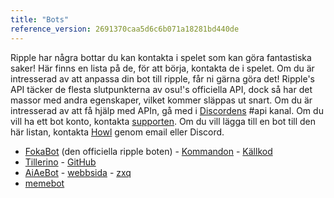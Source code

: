 ```yaml
---
title: "Bots"
reference_version: 2691370caa5d6c6b071a18281bd440de
---
```

Ripple har några bottar du kan kontakta i spelet som kan göra fantastiska saker! Här finns en lista på de, för att börja, kontakta de i spelet. Om du är intresserad av att anpassa din bot till ripple, får ni gärna göra det! Ripple's API täcker de flesta slutpunkterna av osu!'s officiella API, dock så har det massor med andra egenskaper, vilket kommer släppas ut snart. Om du är intresserad av att få hjälp med APIn, gå med i [Discordens](https://discord.gg/0rJcZruIsA6rXuIx) #api kanal. Om du vill ha ett bot konto, kontakta [supporten](mailto:support@ripple.moe). Om du vill lägga till en bot till den här listan, kontakta [Howl](mailto:howl@ripple.moe) genom email eller Discord.

* [FokaBot](https://ripple.moe/?u=999) (den officiella ripple boten) - [Kommandon](https://ripple.moe/index.php?p=16&id=4) - [Källkod](https://git.zxq.co/ripple/pep.py/src/master/constants/fokabotCommands.py)
* [Tillerino](https://ripple.moe/?u=8887) - [GitHub](https://github.com/Tillerino/Tillerinobot)
* [AiAeBot](https://ripple.moe/?u=9973) - [webbsida](https://pi.aiaegames.xyz/) - [zxq](https://zxq.co/AiAeGames/AiAeBot)
* [memebot](https://ripple.moe/?u=12739)
